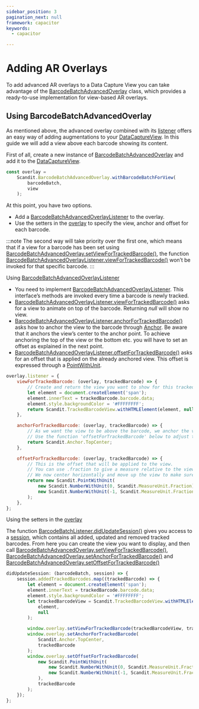 ```yaml
---
sidebar_position: 3
pagination_next: null
framework: capacitor
keywords:
  - capacitor

---
```


# Adding AR Overlays

To add advanced AR overlays to a Data Capture View you can take advantage of the [BarcodeBatchAdvancedOverlay](https://docs.scandit.com/7.6/data-capture-sdk/capacitor/barcode-capture/api/ui/barcode-batch-advanced-overlay.html#class-scandit.datacapture.barcode.batch.ui.BarcodeBatchAdvancedOverlay) class, which provides a ready-to-use implementation for view-based AR overlays.

## Using BarcodeBatchAdvancedOverlay

As mentioned above, the advanced overlay combined with its [listener](https://docs.scandit.com/7.6/data-capture-sdk/capacitor/barcode-capture/api/ui/barcode-batch-advanced-overlay-listener.html#interface-scandit.datacapture.barcode.batch.ui.IBarcodeBatchAdvancedOverlayListener) offers an easy way of adding augmentations to your [DataCaptureView](https://docs.scandit.com/7.6/data-capture-sdk/capacitor/core/api/ui/data-capture-view.html#class-scandit.datacapture.core.ui.DataCaptureView). In this guide we will add a view above each barcode showing its content.

First of all, create a new instance of [BarcodeBatchAdvancedOverlay](https://docs.scandit.com/7.6/data-capture-sdk/capacitor/barcode-capture/api/ui/barcode-batch-advanced-overlay.html#class-scandit.datacapture.barcode.batch.ui.BarcodeBatchAdvancedOverlay) and add it to the [DataCaptureView](https://docs.scandit.com/7.6/data-capture-sdk/capacitor/core/api/ui/data-capture-view.html#class-scandit.datacapture.core.ui.DataCaptureView).

```js
const overlay =
	Scandit.BarcodeBatchAdvancedOverlay.withBarcodeBatchForView(
		barcodeBatch,
		view
	);
```

At this point, you have two options.

- Add a [BarcodeBatchAdvancedOverlayListener](https://docs.scandit.com/7.6/data-capture-sdk/capacitor/barcode-capture/api/ui/barcode-batch-advanced-overlay-listener.html#interface-scandit.datacapture.barcode.batch.ui.IBarcodeBatchAdvancedOverlayListener) to the overlay.
- Use the setters in the [overlay](https://docs.scandit.com/7.6/data-capture-sdk/capacitor/barcode-capture/api/ui/barcode-batch-advanced-overlay.html#class-scandit.datacapture.barcode.batch.ui.BarcodeBatchAdvancedOverlay) to specify the view, anchor and offset for each barcode.

:::note
The second way will take priority over the first one, which means that if a view for a barcode has been set using [BarcodeBatchAdvancedOverlay.setViewForTrackedBarcode()](https://docs.scandit.com/7.6/data-capture-sdk/capacitor/barcode-capture/api/ui/barcode-batch-advanced-overlay.html#method-scandit.datacapture.barcode.batch.ui.BarcodeBatchAdvancedOverlay.SetViewForTrackedBarcode), the function [BarcodeBatchAdvancedOverlayListener.viewForTrackedBarcode()](https://docs.scandit.com/7.6/data-capture-sdk/capacitor/barcode-capture/api/ui/barcode-batch-advanced-overlay-listener.html#method-scandit.datacapture.barcode.batch.ui.IBarcodeBatchAdvancedOverlayListener.ViewForTrackedBarcode) won’t be invoked for that specific barcode.
:::

Using [BarcodeBatchAdvancedOverlayListener](https://docs.scandit.com/7.6/data-capture-sdk/capacitor/barcode-capture/api/ui/barcode-batch-advanced-overlay-listener.html#interface-scandit.datacapture.barcode.batch.ui.IBarcodeBatchAdvancedOverlayListener)

- You need to implement [BarcodeBatchAdvancedOverlayListener](https://docs.scandit.com/7.6/data-capture-sdk/capacitor/barcode-capture/api/ui/barcode-batch-advanced-overlay-listener.html#interface-scandit.datacapture.barcode.batch.ui.IBarcodeBatchAdvancedOverlayListener). This interface’s methods are invoked every time a barcode is newly tracked.
- [BarcodeBatchAdvancedOverlayListener.viewForTrackedBarcode()](https://docs.scandit.com/7.6/data-capture-sdk/capacitor/barcode-capture/api/ui/barcode-batch-advanced-overlay-listener.html#method-scandit.datacapture.barcode.batch.ui.IBarcodeBatchAdvancedOverlayListener.ViewForTrackedBarcode) asks for a view to animate on top of the barcode. Returning _null_ will show no view.
- [BarcodeBatchAdvancedOverlayListener.anchorForTrackedBarcode()](https://docs.scandit.com/7.6/data-capture-sdk/capacitor/barcode-capture/api/ui/barcode-batch-advanced-overlay-listener.html#method-scandit.datacapture.barcode.batch.ui.IBarcodeBatchAdvancedOverlayListener.AnchorForTrackedBarcode) asks how to anchor the view to the barcode through [Anchor](https://docs.scandit.com/7.6/data-capture-sdk/capacitor/core/api/anchor.html#enum-scandit.datacapture.core.Anchor). Be aware that it anchors the view’s center to the anchor point. To achieve anchoring the top of the view or the bottom etc. you will have to set an offset as explained in the next point.
- [BarcodeBatchAdvancedOverlayListener.offsetForTrackedBarcode()](https://docs.scandit.com/7.6/data-capture-sdk/capacitor/barcode-capture/api/ui/barcode-batch-advanced-overlay-listener.html#method-scandit.datacapture.barcode.batch.ui.IBarcodeBatchAdvancedOverlayListener.OffsetForTrackedBarcode) asks for an offset that is applied on the already anchored view. This offset is expressed through a [PointWithUnit](https://docs.scandit.com/7.6/data-capture-sdk/capacitor/core/api/common.html#struct-scandit.datacapture.core.PointWithUnit).

```js
overlay.listener = {
	viewForTrackedBarcode: (overlay, trackedBarcode) => {
		// Create and return the view you want to show for this tracked barcode. You can also return null, to have no view for this barcode.
		let element = document.createElement('span');
		element.innerText = trackedBarcode.barcode.data;
		element.style.backgroundColor = '#FFFFFFFF';
		return Scandit.TrackedBarcodeView.withHTMLElement(element, null);
	},

	anchorForTrackedBarcode: (overlay, trackedBarcode) => {
		// As we want the view to be above the barcode, we anchor the view's center to the top-center of the barcode quadrilateral.
		// Use the function 'offsetForTrackedBarcode' below to adjust the position of the view by providing an offset.
		return Scandit.Anchor.TopCenter;
	},

	offsetForTrackedBarcode: (overlay, trackedBarcode) => {
		// This is the offset that will be applied to the view.
		// You can use .fraction to give a measure relative to the view itself, the sdk will take care of transforming this into pixel size.
		// We now center horizontally and move up the view to make sure it's centered and above the barcode quadrilateral by half of the view's height.
		return new Scandit.PointWithUnit(
			new Scandit.NumberWithUnit(0, Scandit.MeasureUnit.Fraction),
			new Scandit.NumberWithUnit(-1, Scandit.MeasureUnit.Fraction)
		);
	},
};
```

Using the setters in the [overlay](https://docs.scandit.com/7.6/data-capture-sdk/capacitor/barcode-capture/api/ui/barcode-batch-advanced-overlay.html#class-scandit.datacapture.barcode.batch.ui.BarcodeBatchAdvancedOverlay)

The function [BarcodeBatchListener.didUpdateSession()](https://docs.scandit.com/7.6/data-capture-sdk/capacitor/barcode-capture/api/barcode-batch-listener.html#method-scandit.datacapture.barcode.batch.IBarcodeBatchListener.OnSessionUpdated) gives you access to a [session](https://docs.scandit.com/7.6/data-capture-sdk/capacitor/barcode-capture/api/barcode-batch-session.html#class-scandit.datacapture.barcode.batch.BarcodeBatchSession), which contains all added, updated and removed tracked barcodes. From here you can create the view you want to display, and then call [BarcodeBatchAdvancedOverlay.setViewForTrackedBarcode()](https://docs.scandit.com/7.6/data-capture-sdk/capacitor/barcode-capture/api/ui/barcode-batch-advanced-overlay.html#method-scandit.datacapture.barcode.batch.ui.BarcodeBatchAdvancedOverlay.SetViewForTrackedBarcode), [BarcodeBatchAdvancedOverlay.setAnchorForTrackedBarcode()](https://docs.scandit.com/7.6/data-capture-sdk/capacitor/barcode-capture/api/ui/barcode-batch-advanced-overlay.html#method-scandit.datacapture.barcode.batch.ui.BarcodeBatchAdvancedOverlay.SetAnchorForTrackedBarcode) and [BarcodeBatchAdvancedOverlay.setOffsetForTrackedBarcode()](https://docs.scandit.com/7.6/data-capture-sdk/capacitor/barcode-capture/api/ui/barcode-batch-advanced-overlay.html#method-scandit.datacapture.barcode.batch.ui.BarcodeBatchAdvancedOverlay.SetOffsetForTrackedBarcode)

```js
didUpdateSession: (barcodeBatch, session) => {
	session.addedTrackedBarcodes.map((trackedBarcode) => {
		let element = document.createElement('span');
		element.innerText = trackedBarcode.barcode.data;
		element.style.backgroundColor = '#FFFFFFFF';
		let trackedBarcodeView = Scandit.TrackedBarcodeView.withHTMLElement(
			element,
			null
		);

		window.overlay.setViewForTrackedBarcode(trackedBarcodeView, trackedBarcode);
		window.overlay.setAnchorForTrackedBarcode(
			Scandit.Anchor.TopCenter,
			trackedBarcode
		);
		window.overlay.setOffsetForTrackedBarcode(
			new Scandit.PointWithUnit(
				new Scandit.NumberWithUnit(0, Scandit.MeasureUnit.Fraction),
				new Scandit.NumberWithUnit(-1, Scandit.MeasureUnit.Fraction)
			),
			trackedBarcode
		);
	});
};
```
